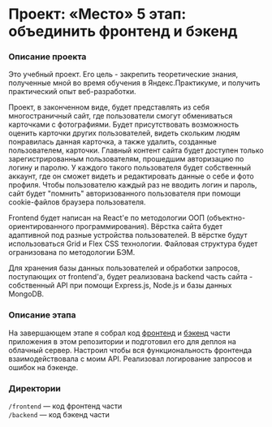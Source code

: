 # Проект: «Место» 5 этап: объединить фронтенд и бэкенд

### Описание проекта

Это учебный проект. Его цель - закрепить теоретические знания, полученные мной во время обучения в Яндекс.Практикуме, и получить практический опыт веб-разработки.

Проект, в законченном виде, будет представлять из себя многостраничный сайт, где пользователи смогут обмениваться карточками с фотографиями. Будет присутствовать возможность оценить карточки других пользователей, видеть скольким людям понравилась данная карточка, а также удалить, созданные пользователем, карточки. Главный контент сайта будет доступен только зарегистрированным пользователям, прошедшим авторизацию по логину и паролю. У каждого такого пользователя будет собственный аккаунт, где он сможет видеть и редактировать данные о себе и фото профиля. Чтобы пользователю каждый раз не вводить логин и пароль, сайт будет "помнить" авторизованного пользователя при помощи cookie-файлов браузера пользователя.

Frontend будет написан на React'е по методологии ООП (объектно-ориентированного программирования). Вёрстка сайта будет адаптивной под разные устройства пользователей. В вёрстке будут использоваться Grid и Flex CSS технологии. Файловая структура будет огранизована по методологии БЭМ.

Для хранения базы данных пользователей и обработки запросов, поступающих от frontend'а, будет реализована backend часть сайта - собственный API при помощи Express.js, Node.js и базы данных MongoDB.

### Описание этапа

На завершающем этапе я собрал код [фронтенд](https://github.com/vladosrus/react-mesto-auth) и [бэкенд](https://github.com/vladosrus/express-mesto-gha) части приложения в этом репозитории и подготовил его для деплоя на облачный сервер. Настроил чтобы вся функциональность фронтенда взаимодействовала с моим API. Реализовал логирование запросов и ошибок на бэкенде. 

### Директории

`/frontend` — код фронтенд части   
`/backend` — код бэкенд части
